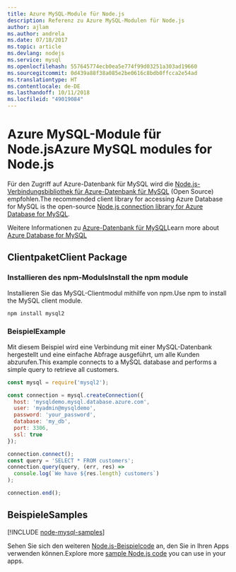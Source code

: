 ```yaml
---
title: Azure MySQL-Module für Node.js
description: Referenz zu Azure MySQL-Modulen für Node.js
author: ajlam
ms.author: andrela
ms.date: 07/18/2017
ms.topic: article
ms.devlang: nodejs
ms.service: mysql
ms.openlocfilehash: 557645774ecb0ea5e774f99d03251a303ad19660
ms.sourcegitcommit: 0d439a88f38a085e2be0616c8bdb0ffcca2e54ad
ms.translationtype: HT
ms.contentlocale: de-DE
ms.lasthandoff: 10/11/2018
ms.locfileid: "49019084"
---
```

# <a name="azure-mysql-modules-for-nodejs"></a><span data-ttu-id="9a952-103">Azure MySQL-Module für Node.js</span><span class="sxs-lookup"><span data-stu-id="9a952-103">Azure MySQL modules for Node.js</span></span>

<span data-ttu-id="9a952-104">Für den Zugriff auf Azure-Datenbank für MySQL wird die [Node.js-Verbindungsbibliothek für Azure-Datenbank für MySQL](https://github.com/sidorares/node-mysql2) (Open Source) empfohlen.</span><span class="sxs-lookup"><span data-stu-id="9a952-104">The recommended client library for accessing Azure Database for MySQL is the open-source [Node.js connection library for Azure Database for MySQL](https://github.com/sidorares/node-mysql2).</span></span> 

<span data-ttu-id="9a952-105">Weitere Informationen zu [Azure-Datenbank für MySQL](https://docs.microsoft.com/azure/MySQL/)</span><span class="sxs-lookup"><span data-stu-id="9a952-105">Learn more about [Azure Database for MySQL](https://docs.microsoft.com/azure/MySQL/)</span></span>

## <a name="client-package"></a><span data-ttu-id="9a952-106">Clientpaket</span><span class="sxs-lookup"><span data-stu-id="9a952-106">Client Package</span></span>

### <a name="install-the-npm-module"></a><span data-ttu-id="9a952-107">Installieren des npm-Moduls</span><span class="sxs-lookup"><span data-stu-id="9a952-107">Install the npm module</span></span>

<span data-ttu-id="9a952-108">Installieren Sie das MySQL-Clientmodul mithilfe von npm.</span><span class="sxs-lookup"><span data-stu-id="9a952-108">Use npm to install the MySQL client module.</span></span>

```bash
npm install mysql2
```   

### <a name="example"></a><span data-ttu-id="9a952-109">Beispiel</span><span class="sxs-lookup"><span data-stu-id="9a952-109">Example</span></span>

<span data-ttu-id="9a952-110">Mit diesem Beispiel wird eine Verbindung mit einer MySQL-Datenbank hergestellt und eine einfache Abfrage ausgeführt, um alle Kunden abzurufen.</span><span class="sxs-lookup"><span data-stu-id="9a952-110">This example connects to a MySQL database and performs a simple query to retrieve all customers.</span></span>

```javascript
const mysql = require('mysql2');

const connection = mysql.createConnection({
  host: 'mysqldemo.mysql.database.azure.com',
  user: 'myadmin@mysqldemo',
  password: 'your_password',
  database: 'my_db',
  port: 3306,
  ssl: true
});

connection.connect();
const query = 'SELECT * FROM customers';
connection.query(query, (err, res) =>
  console.log(`We have ${res.length} customers`)
);

connection.end();
```

## <a name="samples"></a><span data-ttu-id="9a952-111">Beispiele</span><span class="sxs-lookup"><span data-stu-id="9a952-111">Samples</span></span>

[!INCLUDE [node-mysql-samples](../docs-ref-conceptual/includes/mysql-samples.md)]

<span data-ttu-id="9a952-112">Sehen Sie sich den weiteren [Node.js-Beispielcode](https://azure.microsoft.com/resources/samples/?platform=nodejs) an, den Sie in Ihren Apps verwenden können.</span><span class="sxs-lookup"><span data-stu-id="9a952-112">Explore more [sample Node.js code](https://azure.microsoft.com/resources/samples/?platform=nodejs) you can use in your apps.</span></span>
